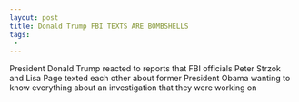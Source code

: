 ```yaml
---
layout: post
title: Donald Trump FBI TEXTS ARE BOMBSHELLS
tags:
 -
---
```

President Donald Trump reacted to reports that FBI officials Peter Strzok and Lisa Page texted each other about former President Obama wanting to know everything about an investigation that they were working on
